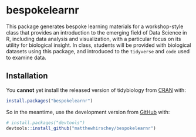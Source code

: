 
<!-- README.md is generated from README.Rmd. Please edit that file -->

# bespokelearnr

<!-- badges: start -->

<!-- badges: end -->

This package generates bespoke learning materials for a workshop-style
class that provides an introduction to the emerging field of Data
Science in R, including data analysis and visualization, with a
particular focus on its utility for biological insight. In class,
students will be provided with biological datasets using this package,
and introduced to the `tidyverse` and `code` used to examine data.

## Installation

You **cannot** yet install the released version of tidybiology from
[CRAN](https://CRAN.R-project.org) with:

``` r
install.packages("bespokelearnr")
```

So in the meantime, use the development version from
[GitHub](https://github.com/) with:

``` r
# install.packages("devtools")
devtools::install_github("matthewhirschey/bespokelearnr")
```
